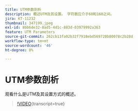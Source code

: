 ```yaml
---
title: UTM参数剖析
description: 概述UTM及其设置。 字符数应介于60和160之间。
jira: KT-11232
thumbnail: 347199.jpeg
exl-id: 8bb6de32-8ad5-4d1c-883d-03979992a363
feature: UTM Parameters
source-git-commit: 262cb13fa02b32f7918ebd569720b80078c2b28d
workflow-type: tm+mt
source-wordcount: '46'
ht-degree: 0%

---
```


# UTM参数剖析

观看什么是UTM及其设置方式的概述。

>[!VIDEO](https://video.tv.adobe.com/v/347199/?learn=on){transcript=true}

